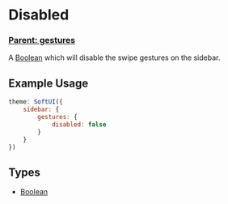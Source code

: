 # Disabled

### **[Parent: gestures](/docs/sidebar/gestures/)**

A [Boolean](https://developer.mozilla.org/en-US/docs/Web/JavaScript/Reference/Global_Objects/Boolean) which will disable the swipe gestures on the sidebar.

## Example Usage

```js
theme: SoftUI({
    sidebar: {
        gestures: {
            disabled: false
        }
    }
})
```

## Types

-   [Boolean](https://developer.mozilla.org/en-US/docs/Web/JavaScript/Reference/Global_Objects/Boolean)
